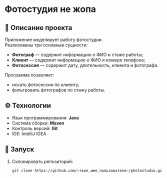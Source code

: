 # Фотостудия не жопа

## 📖 Описание проекта
Приложение моделирует работу фотостудии.  
Реализованы три основные сущности:
- **Фотограф** — содержит информацию о ФИО и стаже работы;
- **Клиент** — содержит информацию о ФИО и номере телефона;
- **Фотосессия** — содержит дату, длительность, клиента и фотографа.

Программа позволяет:
- искать фотосессии по клиенту;
- фильтровать фотографов по стажу работы.

## ⚙️ Технологии
- Язык программирования: **Java**
- Система сборки: **Maven**
- Контроль версий: **Git**
- IDE: IntelliJ IDEA

## 🚀 Запуск
1. Склонировать репозиторий:
   ```bash
   git clone https://github.com/<твое_имя_пользователя>/photostudio.git
